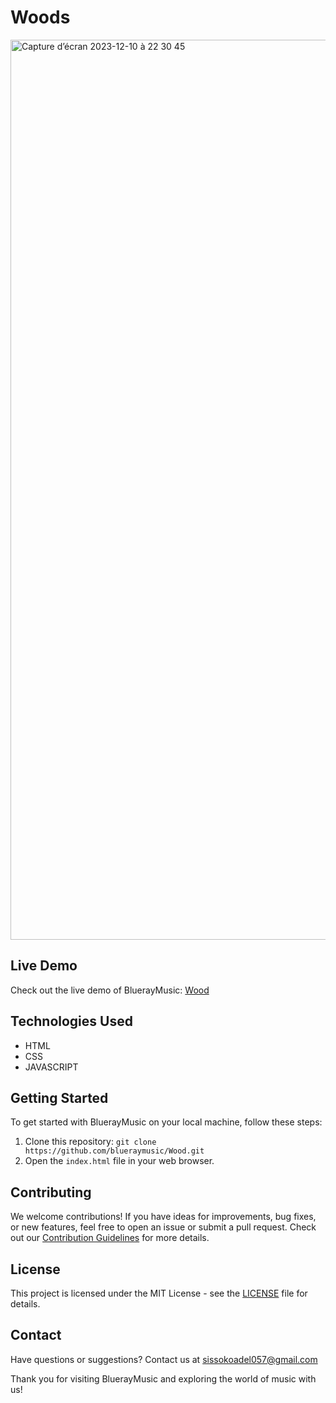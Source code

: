 # Woods
<img width="1440" alt="Capture d’écran 2023-12-10 à 22 30 45" src="https://github.com/blueraymusic/Wood/assets/83096078/d9012ca1-2d0a-4d2c-b388-eaf5b79a3044">

## Live Demo

Check out the live demo of BluerayMusic: [Wood](https://blueraymusic.github.io/Wood/)

## Technologies Used

- HTML
- CSS
- JAVASCRIPT

## Getting Started

To get started with BluerayMusic on your local machine, follow these steps:

1. Clone this repository: `git clone https://github.com/blueraymusic/Wood.git`
2. Open the `index.html` file in your web browser.

## Contributing

We welcome contributions! If you have ideas for improvements, bug fixes, or new features, feel free to open an issue or submit a pull request. Check out our [Contribution Guidelines](CONTRIBUTING.md) for more details.

## License

This project is licensed under the MIT License - see the [LICENSE](LICENSE) file for details.

## Contact

Have questions or suggestions? Contact us at sissokoadel057@gmail.com

Thank you for visiting BluerayMusic and exploring the world of music with us!
